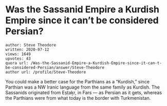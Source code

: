 # Was the Sassanid Empire a Kurdish Empire since it can’t be considered Persian?

	author: Steve Theodore
	written: 2020-07-12
	views: 1649
	upvotes: 43
	quora url: /Was-the-Sassanid-Empire-a-Kurdish-Empire-since-it-can-t-be-considered-Persian/answer/Steve-Theodore
	author url: /profile/Steve-Theodore


You could make a better case for the Parthians as a “Kurdish,” since Parthian was a NW Iranic language from the same family as Kurdish. The Sassanids originated from Eṣṭaḵr, in Fars — as Persian as it gets, whereas the Parthians were from what today is the border with Turkmenistan.

